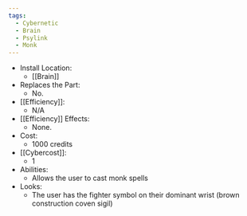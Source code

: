 ```yaml
---
tags:
  - Cybernetic
  - Brain
  - Psylink
  - Monk
---
```

* Install Location:
	* [[Brain]]
* Replaces the Part:
	* No.
* [[Efficiency]]:
	* N/A
* [[Efficiency]] Effects:
	- None.
* Cost:
	* 1000 credits
* [[Cybercost]]:
	* 1
* Abilities:
	* Allows the user to cast monk spells
* Looks:
	* The user has the fighter symbol on their dominant wrist (brown construction coven sigil)